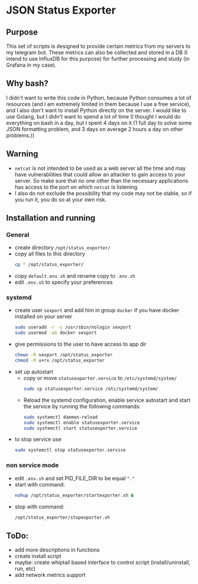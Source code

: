 # JSON Status Exporter
## Purpose
This set of scripts is designed to provide certain metrics from my servers to my telegram bot. These metrics can also be collected and stored in a DB (I intend to use InfluxDB for this purpose) for further processing and study (in Grafana in my case).

## Why bash?
I didn't want to write this code in Python, because Python consumes a lot of resources (and I am extremely limited in them because I use a free service), and I also don't want to install Python directly on the server. I would like to use Golang, but I didn't want to spend a lot of time (I thought I would do everything on bash in a day, but I spent 4 days on it (1 full day to solve some JSON formatting problem, and 3 days on average 2 hours a day on other problems.))

## Warning
* `netcat` is not intended to be used as a web server all the time and may have vulnerabilities that could allow an attacker to gain access to your server. So make sure that no one other than the necessary applications has access to the port on which `netcat` is listening.
* I also do not exclude the possibility that my code may not be stable, so if you run it, you do so at your own risk.

## Installation and running
### General
* create directory `/opt/status_exporter/`
* copy all files to this directory
    ```bash
    cp * /opt/status_exporter/
    ```
* copy `default.env.sh` and rename copy to `.env.sh`
* edit `.env.sh` to specify your preferences

### systemd
* create user `sexport` and add him in group `docker` if you have docker installed on your server
    ```bash
    sudo useradd -r -s /usr/sbin/nologin sexport
    sudo usermod -aG docker sexport
    ```
* give permissions to the user to have access to app dir
    ```bash
    chown -R sexport /opt/status_exporter
    chmod -R u+rx /opt/status_exporter
    ```
* set up autostart 
    * copy or move `statusexporter.service` to `/etc/systemd/system/`
        ```bash
        sudo cp statusexporter.service /etc/systemd/system/
        ```
    * Reload the systemd configuration, enable service autostart and start the service by running the following commands:
        ```bash
        sudo systemctl daemon-reload
        sudo systemctl enable statusexporter.service
        sudo systemctl start statusexporter.service
        ```
* to stop service use
    ```bash
    sudo systemctl stop statusexporter.service
    ```

### non service mode
* edit `.env.sh` and set PID_FILE_DIR to be equal `"."`
* start with command:
    ```bash
    nohup /opt/status_exporter/startexporter.sh &
    ```
* stop with command:
    ```bash
    /opt/status_exporter/stopexporter.sh
    ```

## ToDo:
- add more descriptions in functions
- create install script
- maybe: create whiptail based interface to control script (install/uninstall, run, etc)
- add network metrics support